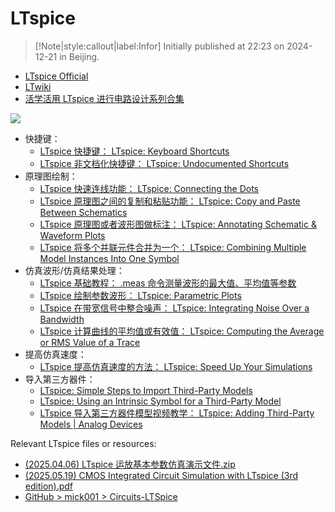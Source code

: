 # LTspice 

> [!Note|style:callout|label:Infor]
Initially published at 22:23 on 2024-12-21 in Beijing.

- [LTspice Official](https://www.analog.com/en/design-center/design-tools-and-calculators/ltspice-simulator.html)
- [LTwiki](https://ltwiki.org/index.php?title=Main_Page)
- [活学活用 LTspice 进行电路设计系列合集](https://www.cytech.com/technical-articles/learning-ltspice-circuit-design-series-collection)

<div class="center"><img src="https://imagebank-0.oss-cn-beijing.aliyuncs.com/VS-PicGo/2025-03-22-15-51-16_How to Set a Varible in LTspice.png"/></div>

- 快捷键：
    - [LTspice 快捷键： LTspice: Keyboard Shortcuts](https://www.analog.com/media/en/news-marketing-collateral/solutions-bulletins-brochures/ltspice-keyboard-shortcuts.pdf?modelType=spice-models)
    - [LTspice 非文档化快捷键： LTspice: Undocumented Shortcuts](https://www.analog.com/en/resources/technical-articles/ltspice-undocumented-shortcuts.html)
- 原理图绘制：
    - [LTspice 快速连线功能： LTspice: Connecting the Dots](https://www.analog.com/en/resources/technical-articles/ltspice-connecting-the-dots.html)
    - [LTspice 原理图之间的复制和粘贴功能： LTspice: Copy and Paste Between Schematics](https://www.analog.com/en/resources/technical-articles/ltspice-copy-and-paste-between-schematics.html)
    - [LTspice 原理图或者波形图做标注： LTspice: Annotating Schematic & Waveform Plots](https://www.analog.com/en/resources/technical-articles/ltspice-annotating-schematic-waveform-plots.html)
    - [LTspice 将多个并联元件合并为一个： LTspice: Combining Multiple Model Instances Into One Symbol](https://www.analog.com/en/resources/technical-articles/ltspice-combining-multiple-model-instances-into-one-symbol.html)
- 仿真波形/仿真结果处理：
    - [LTspice 基础教程： .meas 命令测量波形的最大值、平均值等参数](https://zhuanlan.zhihu.com/p/644366332)
    - [LTspice 绘制参数波形： LTspice: Parametric Plots](https://www.analog.com/en/resources/technical-articles/ltspice-parametric-plots.html)
    - [LTspice 在带宽信号中整合噪声： LTspice: Integrating Noise Over a Bandwidth](https://www.analog.com/en/resources/technical-articles/ltspice-integrating-noise-over-a-bandwidth.html)
    - [LTspice 计算曲线的平均值或有效值： LTspice: Computing the Average or RMS Value of a Trace](https://www.analog.com/en/resources/technical-articles/ltspice-computing-the-average-or-rms-value-of-a-trace.html)
- 提高仿真速度：
    - [LTspice 提高仿真速度的方法： LTspice: Speed Up Your Simulations](https://www.analog.com/en/resources/technical-articles/ltspice-speed-up-your-simulations.html)
- 导入第三方器件：
    - [LTspice: Simple Steps to Import Third-Party Models](https://www.analog.com/en/resources/technical-articles/ltspice-simple-steps-to-import-third-party-models.html)
    - [LTspice: Using an Intrinsic Symbol for a Third-Party Model](https://www.analog.com/en/resources/technical-articles/ltspice-using-an-intrinsic-symbol-for-a-third-party-model.html)
    - [LTspice 导入第三方器件模型视频教学： LTspice: Adding Third-Party Models | Analog Devices](https://www.analog.com/en/resources/media-center/videos/5579239882001.html)

Relevant LTspice files or resources:
- [(2025.04.06) LTspice 运放基本参数仿真演示文件.zip](https://www.writebug.com/static/uploads/2025/4/6/a572b99e968291f1451e49448ad66309.zip)
- [(2025.05.19) CMOS Integrated Circuit Simulation with LTspice (3rd edition).pdf](https://www.writebug.com/static/uploads/2025/5/19/ef2e7196faff033d4d3d256b433b0af0.pdf)
- [GitHub > mick001 > Circuits-LTSpice](https://github.com/mick001/Circuits-LTSpice)



